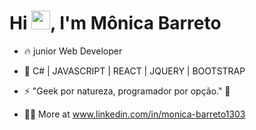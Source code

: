 
<h1 align="left">Hi <img src="https://raw.githubusercontent.com/kaueMarques/kaueMarques/master/hi.gif" height="30px">, I'm Mônica Barreto</h1>

- 🔥 junior Web Developer

- 🌱   C# | JAVASCRIPT | REACT | JQUERY | BOOTSTRAP 

- ⚡ "Geek por natureza, programador por opção." 🤯

- 👨‍💻 More at www.linkedin.com/in/monica-barreto1303


<br><br>

